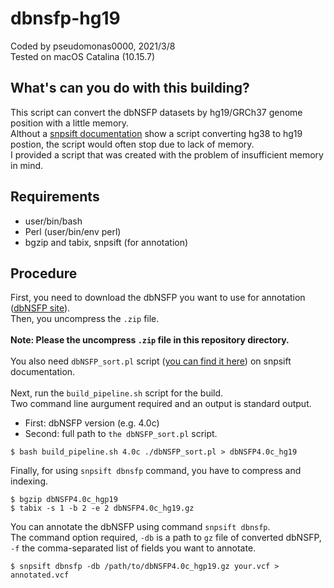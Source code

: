 # dbnsfp-hg19

Coded by pseudomonas0000, 2021/3/8<br>
Tested on macOS Catalina (10.15.7)<br>

## What's can you do with this building?
This script can convert the dbNSFP datasets by hg19/GRCh37 genome position with a little memory.<br>
Althout a [snpsift documentation](https://pcingola.github.io/SnpEff/ss_dbnsfp/) show a script converting hg38 to hg19 postion, the script would often stop due to lack of memory.<br>
I provided a script that was created with the problem of insufficient memory in mind.

## Requirements
* user/bin/bash
* Perl (user/bin/env perl)
* bgzip and tabix, snpsift (for annotation)<br>

## Procedure
First, you need to download the dbNSFP you want to use for annotation ([dbNSFP site](https://sites.google.com/site/jpopgen/dbNSFP)).<br>
Then, you uncompress the `.zip` file. <br>
<br>
__Note: Please the uncompress `.zip` file in this repository directory.__<br>
<br>
You also need `dbNSFP_sort.pl` script ([you can find it here](https://raw.githubusercontent.com/pcingola/SnpEff/master/scripts_build/dbNSFP_sort.pl)) on snpsift documentation.<br>
<br>
Next, run the `build_pipeline.sh` script for the build.<br>
Two command line aurgument required and an output is standard output.
<br>
* First: dbNSFP version (e.g. 4.0c)
* Second: full path to `the dbNSFP_sort.pl` script.<br>

```console
$ bash build_pipeline.sh 4.0c ./dbNSFP_sort.pl > dbNSFP4.0c_hg19
```

Finally, for using `snpsift dbnsfp` command, you have to compress and indexing.
```console
$ bgzip dbNSFP4.0c_hgp19
$ tabix -s 1 -b 2 -e 2 dbNSFP4.0c_hg19.gz
```

You can annotate the dbNSFP using command `snpsift dbnsfp`.<br>
The command option required, `-db` is a path to `gz` file of converted dbNSFP, `-f` the comma-separated list of fields you want to annotate.<br>  
```console
$ snpsift dbnsfp -db /path/to/dbNSFP4.0c_hgp19.gz your.vcf > annotated.vcf
```



